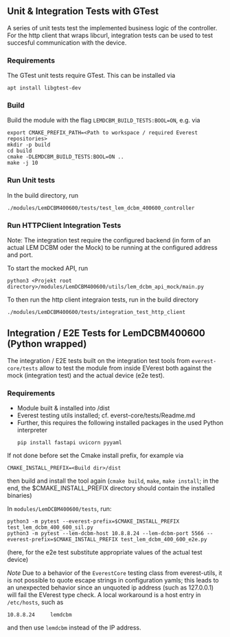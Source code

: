 
## Unit & Integration Tests with GTest

A series of unit tests test the implemented business logic of the controller. For the http client that wraps
libcurl, integration tests can be used to test succesful communication with the device.


### Requirements

The GTest unit tests require GTest. This can be installed via
```
apt install libgtest-dev
```

### Build

Build the module with the flag `LEMDCBM_BUILD_TESTS:BOOL=ON`, e.g. via

```
export CMAKE_PREFIX_PATH=<Path to workspace / required Everest repositories>
mkdir -p build
cd build
cmake -DLEMDCBM_BUILD_TESTS:BOOL=ON .. 
make -j 10 
```

### Run Unit tests

In the build directory, run
```
./modules/LemDCBM400600/tests/test_lem_dcbm_400600_controller
```


### Run HTTPClient Integration Tests

Note: The integration test require the configured backend (in form of an actual LEM DCBM oder the Mock) to be running
at the configured address and port.

To start the mocked API, run 
```
python3 <Projekt root directory>/modules/LemDCBM400600/utils/lem_dcbm_api_mock/main.py 
```


To then run the http client integraion tests, run in the build directory
```
./modules/LemDCBM400600/tests/integration_test_http_client
```



## Integration / E2E Tests for LemDCBM400600 (Python wrapped)

The integration / E2E tests built on the integration test tools from  `everest-core/tests` allow to test
the module from inside EVerest both against the mock (integration test) and the actual device (e2e test).


### Requirements

- Module built & installed into <Build dir>/dist 
- Everest testing utils installed; cf. everst-core/tests/Readme.md
- Further, this requires the following installed packages in the used Python interpreter
   ```
   pip install fastapi uvicorn pyyaml  
   ```

If not done before  set the Cmake install prefix, for example via
```
CMAKE_INSTALL_PREFIX=<Build dir>/dist
```
then build and install the tool again (`cmake build`, `make`, `make install`; in the end, the $CMAKE_INSTALL_PREFIX directory
should contain the installed binaries)

In `modules/LemDCBM400600/tests`, run:
```
python3 -m pytest --everest-prefix=$CMAKE_INSTALL_PREFIX test_lem_dcbm_400_600_sil.py
python3 -m pytest --lem-dcbm-host 10.8.8.24 --lem-dcbm-port 5566 --everest-prefix=$CMAKE_INSTALL_PREFIX test_lem_dcbm_400_600_e2e.py
```
(here, for the e2e test substitute appropriate values of the actual test device)

*Note* Due to a behavior of the `EverestCore` testing class from everest-utils, it is not possible 
to quote escape strings in configuration yamls; this leads to an unexpected behavior since an unquoted
ip address (such as 127.0.0.1) will fail the EVerest type check. A local workaround is a
host entry in `/etc/hosts`, such as
```
10.8.8.24     lemdcbm
```
and then use `lemdcbm` instead of the IP address.

